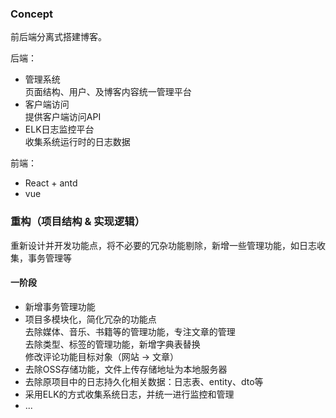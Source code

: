 ### Concept

前后端分离式搭建博客。

后端：
- 管理系统  
页面结构、用户、及博客内容统一管理平台
- 客户端访问  
提供客户端访问API
- ELK日志监控平台  
收集系统运行时的日志数据

前端：
- React + antd
- vue

### 重构（项目结构 & 实现逻辑）
重新设计并开发功能点，将不必要的冗杂功能剔除，新增一些管理功能，如日志收集，事务管理等

#### 一阶段
- 新增事务管理功能
- 项目多模块化，简化冗杂的功能点  
去除媒体、音乐、书籍等的管理功能，专注文章的管理  
去除类型、标签的管理功能，新增字典表替换  
修改评论功能目标对象（网站 -> 文章）
- 去除OSS存储功能，文件上传存储地址为本地服务器
- 去除原项目中的日志持久化相关数据：日志表、entity、dto等
- 采用ELK的方式收集系统日志，并统一进行监控和管理
- ...